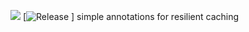[![](https://jitci.com/gh/rjtg/nylon/svg)](https://jitci.com/gh/rjtg/nylon)
[![Release](https://jitpack.io/v/sh.nunc/nylon.svg) ]
simple annotations for resilient caching